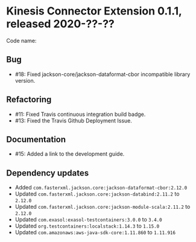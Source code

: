 # Kinesis Connector Extension 0.1.1, released 2020-??-??

Code name: 

## Bug

* #18: Fixed jackson-core/jackson-dataformat-cbor incompatible library version.

## Refactoring

* #11: Fixed Travis continuous integration build badge.
* #13: Fixed the Travis Github Deployment Issue.

## Documentation

* #15: Added a link to the development guide.

## Dependency updates

* Added `com.fasterxml.jackson.core:jackson-dataformat-cbor:2.12.0`
* Updated `com.fasterxml.jackson.core:jackson-databind:2.11.2` to `2.12.0`
* Updated `com.fasterxml.jackson.core:jackson-module-scala:2.11.2` to `2.12.0`
* Updated `com.exasol:exasol-testcontainers:3.0.0` to `3.4.0`
* Updated `org.testcontainers:localstack:1.14.3` to `1.15.0`
* Updated `com.amazonaws:aws-java-sdk-core:1.11.860` to `1.11.916`